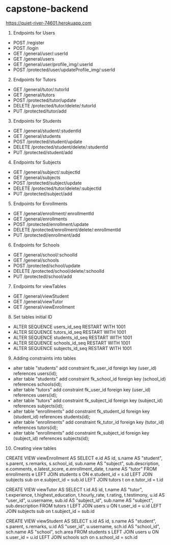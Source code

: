 # capstone-backend

https://quiet-river-74601.herokuapp.com 

1. Endpoints for Users
- POST /register
- POST /login
- GET /general/user/:userId
- GET /general/users
- GET /general/user/profile_img/:userId
- POST /protected/user/updateProfile_img/:userId

2. Endpoints for Tutors
- GET /general/tutor/:tutorId
- GET /general/tutors
- POST /protected/tutor/update
- DELETE /protected/tutor/delete/:tutorId
- PUT /protected/tutor/add

3. Endpoints for Students
- GET /general/student/:studentId
- GET /general/students
- POST /protected/student/update
- DELETE /protected/student/delete/:studentId
- PUT /protected/student/add

4. Endpoints for Subjects
- GET /general/subject/:subjectId
- GET /general/subjects
- POST /protected/subject/update
- DELETE /protected/tutor/delete/:subjectId
- PUT /protected/subject/add

5. Endpoints for Enrollments
- GET /general/enrollment/:enrollmentId
- GET /general/enrollments
- POST /protected/enrollment/update
- DELETE /protected/enrollment/delete/:enrollmentId
- PUT /protectedl/enrollment/add

6. Endpoints for Schools
- GET /general/school/:schoolId
- GET /general/schools
- POST /protected/school/update
- DELETE /protected/school/delete/:schoolId
- PUT /protectedl/school/add

7. Endpoints for viewTables
- GET /general/viewStudent
- GET /general/viewTutor
- GET /general/viewEnrollment

8. Set tables initial ID
- ALTER SEQUENCE users_id_seq RESTART WITH 1001
- ALTER SEQUENCE tutors_id_seq RESTART WITH 1001
- ALTER SEQUENCE students_id_seq RESTART WITH 1001
- ALTER SEQUENCE schools_id_seq RESTART WITH 1001
- ALTER SEQUENCE subjects_id_seq RESTART WITH 1001

9. Adding constraints into tables
- alter table "students" add constraint fk_user_id foreign key (user_id) references users(id);
- alter table "students" add constraint fk_school_id foreign key (school_id) references schools(id);
- alter table "tutors" add constraint fk_user_id foreign key (user_id) references users(id);
- alter table "tutors" add constraint fk_subject_id foreign key (subject_id) references subjects(id);
- alter table "enrollments" add constraint fk_student_id foreign key (student_id) references students(id);
- alter table "enrollments" add constraint fk_tutor_id foreign key (tutor_id) references tutors(id);
- alter table "enrollments" add constraint fk_subject_id foreign key (subject_id) references subjects(id);

10. Creating view tables

CREATE VIEW viewEnrollment AS
SELECT e.id AS id,
	s.name AS "student", s.parent, s.remarks, s.school_id,
	sub.name AS "subject", sub.description,
	e.comments, e.latest_score, e.enrollment_date,
	t.name AS "tutor"
FROM enrollments e 
	LEFT JOIN students s ON e.student_id = s.id
	LEFT JOIN subjects sub on e.subject_id = sub.id
	LEFT JOIN tutors t on e.tutor_id = t.id


CREATE VIEW viewTutor AS
SELECT t.id AS id,
	t.name AS "tutor", t.experience, t.highest_education, t.hourly_rate, t.rating, t.testimony,
	u.id AS "user_id", u.username,
	sub.id AS "subject_id", sub.name AS "subject", sub.description
FROM tutors t 
	LEFT JOIN users u ON t.user_id = u.id
	LEFT JOIN subjects sub on t.subject_id = sub.id


CREATE VIEW viewStudent AS
SELECT s.id AS id,
	s.name AS "student", s.parent, s.remarks,
	u.id AS "user_id", u.username,
	sch.id AS "school_id", sch.name AS "school", sch.area
FROM students s 
	LEFT JOIN users u ON s.user_id = u.id
	LEFT JOIN schools sch on s.school_id = sch.id
